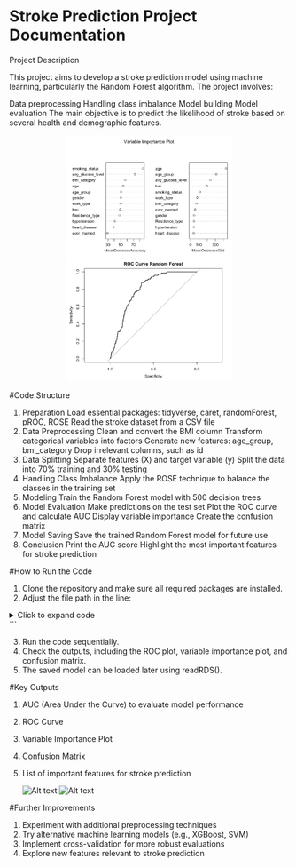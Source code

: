 # Stroke Prediction Project Documentation

Project Description

This project aims to develop a stroke prediction model using machine learning, particularly the Random Forest algorithm. The project involves:

Data preprocessing
Handling class imbalance
Model building
Model evaluation
The main objective is to predict the likelihood of stroke based on several health and demographic features.

<div align="center">
    <img src="https://github.com/rd-seto/stroke_prediction/blob/main/variable_importance_plot.png?raw=true" alt="Variable Importance Plot" width="300"/>
    <img src="https://github.com/rd-seto/stroke_prediction/blob/main/roc_curve_random_forest.png?raw=true" alt="ROC Curve" width="300"/>
</div>

#Code Structure

1. Preparation
Load essential packages: tidyverse, caret, randomForest, pROC, ROSE
Read the stroke dataset from a CSV file
2. Data Preprocessing
Clean and convert the BMI column
Transform categorical variables into factors
Generate new features: age_group, bmi_category
Drop irrelevant columns, such as id
3. Data Splitting
Separate features (X) and target variable (y)
Split the data into 70% training and 30% testing
4. Handling Class Imbalance
Apply the ROSE technique to balance the classes in the training set
5. Modeling
Train the Random Forest model with 500 decision trees
6. Model Evaluation
Make predictions on the test set
Plot the ROC curve and calculate AUC
Display variable importance
Create the confusion matrix
7. Model Saving
Save the trained Random Forest model for future use
8. Conclusion
Print the AUC score
Highlight the most important features for stroke prediction

#How to Run the Code

1. Clone the repository and make sure all required packages are installed.
2. Adjust the file path in the line:

<details>
  <summary>Click to expand code</summary>
stroke_data <- read.csv('path/to/your/data.csv')
</details> ```

3. Run the code sequentially.
4. Check the outputs, including the ROC plot, variable importance plot, and confusion matrix.
5. The saved model can be loaded later using readRDS().

#Key Outputs

1. AUC (Area Under the Curve) to evaluate model performance
2. ROC Curve
3. Variable Importance Plot
4. Confusion Matrix
5. List of important features for stroke prediction
   
   ![Alt text](g)
   ![Alt text]()

#Further Improvements

1. Experiment with additional preprocessing techniques
2. Try alternative machine learning models (e.g., XGBoost, SVM)
3. Implement cross-validation for more robust evaluations
4. Explore new features relevant to stroke prediction




